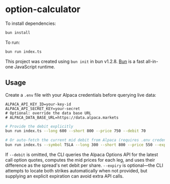 # option-calculator

To install dependencies:

```bash
bun install
```

To run:

```bash
bun run index.ts
```

This project was created using `bun init` in bun v1.2.8. [Bun](https://bun.sh) is a fast all-in-one JavaScript runtime.

## Usage

Create a `.env` file with your Alpaca credentials before querying live data:

```
ALPACA_API_KEY_ID=your-key-id
ALPACA_API_SECRET_KEY=your-secret
# Optional: override the data base URL
# ALPACA_DATA_BASE_URL=https://data.alpaca.markets
```

```bash
# Provide the debit explicitly
bun run index.ts --long 600 --short 800 --price 750 --debit 70

# Or auto-fetch the current mid debit from Alpaca (requires .env credentials)
bun run index.ts --symbol TSLA --long 300 --short 800 --price 550 --expiry 2027-01-15
```

If `--debit` is omitted, the CLI queries the Alpaca Options API for the latest call option quotes, computes the mid prices for each leg, and uses their difference as the spread's net debit per share. `--expiry` is optional—the CLI attempts to locate both strikes automatically when not provided, but supplying an explicit expiration can avoid extra API calls.
